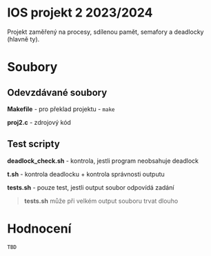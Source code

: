 # IOS projekt 2 2023/2024
Projekt zaměřený na procesy, sdílenou pamět, semafory a deadlocky (hlavně ty).

# Soubory
## Odevzdávané soubory
**Makefile** - pro překlad projektu - `make`

**proj2.c** - zdrojový kód

## Test scripty

**deadlock_check.sh** - kontrola, jestli program neobsahuje deadlock

**t.sh** - kontrola deadlocku + kontrola správnosti outputu

**tests.sh** - pouze test, jestli output soubor odpovídá zadání
> **tests.sh** může při velkém output souboru trvat dlouho

# Hodnocení
```
TBD
```
